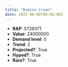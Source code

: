 ```yaml
---
title: "Domino Crown"
date: 2025-08-06T00:00:00Z
---
```

- **RAP**: 5726071
- **Value**: 24000000
- **Demand level**: 0
- **Trend**: 2
- **Projected?**: True
- **Hyped?**: True
- **Rare?**: True

